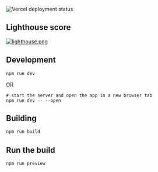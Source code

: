 ![Vercel deployment status](https://img.shields.io/github/deployments/meetmistry0/website/production?label=Vercel&logo=vercel&logoColor=white)

## Lighthouse score
[![lighthouse.png](https://i.postimg.cc/Qtg1zHdQ/lighthouse.png)](https://ibb.co/4dw2WFv)

## Development
```bash
npm run dev
```
OR
```
# start the server and open the app in a new browser tab
npm run dev -- --open
```

## Building
```bash
npm run build
```

## Run the build
```
npm run preview
```
